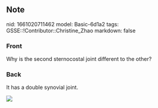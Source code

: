 ## Note
nid: 1661020711462
model: Basic-6d1a2
tags: GSSE::!Contributor::Christine_Zhao
markdown: false

### Front
Why is the second sternocostal joint different to the other?

### Back
It has a double synovial joint.
<div><img src=
"Screen%20Shot%202021-05-31%20at%2010.48.26%20am.png"></div>
